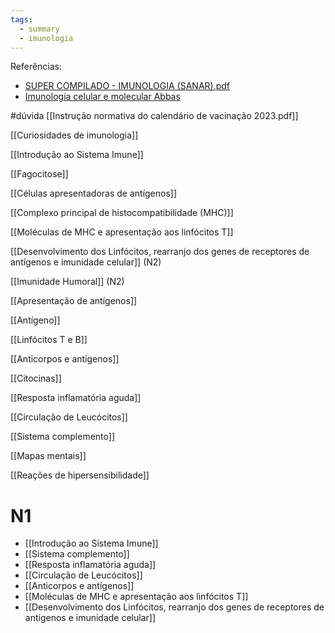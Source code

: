 ```yaml
---
tags:
  - summary
  - imunologia
---
```

Referências:
* [SUPER COMPILADO - IMUNOLOGIA (SANAR).pdf](https://1drv.ms/b/s!AtT1UeiE5rswhMwWxYAj-IJXHkAeow?e=r2IT6Z)
* [Imunologia celular e molecular Abbas](https://1drv.ms/b/s!AtT1UeiE5rswhM4e50sz8geYVkSuTA?e=7iK5oj)

#dúvida 
[[Instrução normativa do calendário de vacinação 2023.pdf]]

[[Curiosidades de imunologia]]

[[Introdução ao Sistema Imune]]

[[Fagocitose]]

[[Células apresentadoras de antígenos]]

[[Complexo principal de histocompatibilidade (MHC)]]

[[Moléculas de MHC e apresentação aos linfócitos T]]

[[Desenvolvimento dos Linfócitos, rearranjo dos genes de receptores de antígenos e imunidade celular]] (N2)

[[Imunidade Humoral]] (N2)

[[Apresentação de antígenos]]
 
[[Antígeno]]

[[Linfócitos T e B]]

[[Anticorpos e antígenos]]

[[Citocinas]]

[[Resposta inflamatória aguda]]

[[Circulação de Leucócitos]]

[[Sistema complemento]]

[[Mapas mentais]]

[[Reações de hipersensibilidade]]

# N1
* [[Introdução ao Sistema Imune]]
* [[Sistema complemento]]
* [[Resposta inflamatória aguda]]
* [[Circulação de Leucócitos]]
* [[Anticorpos e antígenos]]
* [[Moléculas de MHC e apresentação aos linfócitos T]]
* [[Desenvolvimento dos Linfócitos, rearranjo dos genes de receptores de antígenos e imunidade celular]]
